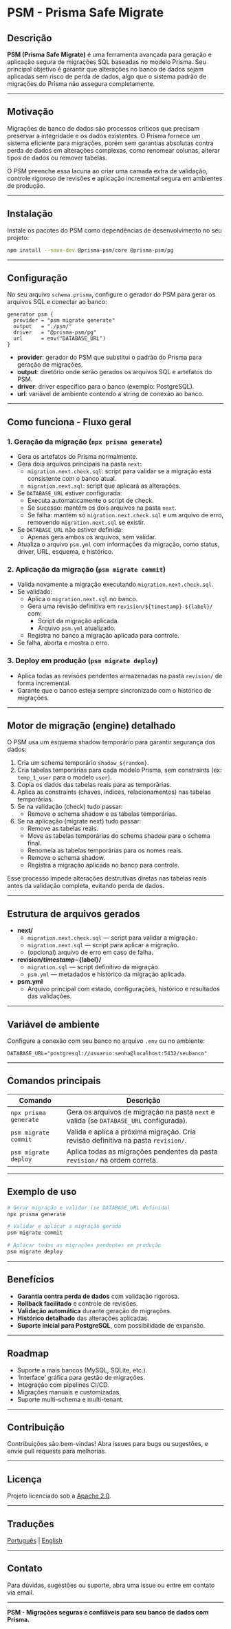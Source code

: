 
# PSM - Prisma Safe Migrate

## Descrição

**PSM (Prisma Safe Migrate)** é uma ferramenta avançada para geração e aplicação segura de migrações SQL baseadas no modelo Prisma. Seu principal objetivo é garantir que alterações no banco de dados sejam aplicadas sem risco de perda de dados, algo que o sistema padrão de migrações do Prisma não assegura completamente.

---

## Motivação

Migrações de banco de dados são processos críticos que precisam preservar a integridade e os dados existentes. O Prisma fornece um sistema eficiente para migrações, porém sem garantias absolutas contra perda de dados em alterações complexas, como renomear colunas, alterar tipos de dados ou remover tabelas.

O PSM preenche essa lacuna ao criar uma camada extra de validação, controle rigoroso de revisões e aplicação incremental segura em ambientes de produção.

---

## Instalação

Instale os pacotes do PSM como dependências de desenvolvimento no seu projeto:

```bash
npm install --save-dev @prisma-psm/core @prisma-psm/pg
```

---

## Configuração

No seu arquivo `schema.prisma`, configure o gerador do PSM para gerar os arquivos SQL e conectar ao banco:

```prisma
generator psm {
  provider = "psm migrate generate"
  output   = "./psm/"
  driver   = "@prisma-psm/pg"
  url      = env("DATABASE_URL")
}
```

- **provider**: gerador do PSM que substitui o padrão do Prisma para geração de migrações.
- **output**: diretório onde serão gerados os arquivos SQL e artefatos do PSM.
- **driver**: driver específico para o banco (exemplo: PostgreSQL).
- **url**: variável de ambiente contendo a string de conexão ao banco.

---

## Como funciona - Fluxo geral

### 1. Geração da migração (`npx prisma generate`)

- Gera os artefatos do Prisma normalmente.
- Gera dois arquivos principais na pasta `next`:
    - `migration.next.check.sql`: script para validar se a migração está consistente com o banco atual.
    - `migration.next.sql`: script que aplicará as alterações.
- Se `DATABASE_URL` estiver configurada:
    - Executa automaticamente o script de check.
    - Se sucesso: mantém os dois arquivos na pasta `next`.
    - Se falha: mantém só `migration.next.check.sql` e um arquivo de erro, removendo `migration.next.sql` se existir.
- Se `DATABASE_URL` não estiver definida:
    - Apenas gera ambos os arquivos, sem validar.
- Atualiza o arquivo `psm.yml` com informações da migração, como status, driver, URL, esquema, e histórico.

### 2. Aplicação da migração (`psm migrate commit`)

- Valida novamente a migração executando `migration.next.check.sql`.
- Se validado:
    - Aplica o `migration.next.sql` no banco.
    - Gera uma revisão definitiva em `revision/${timestamp}-${label}/` com:
        - Script da migração aplicada.
        - Arquivo `psm.yml` atualizado.
    - Registra no banco a migração aplicada para controle.
- Se falha, aborta e mostra o erro.

### 3. Deploy em produção (`psm migrate deploy`)

- Aplica todas as revisões pendentes armazenadas na pasta `revision/` de forma incremental.
- Garante que o banco esteja sempre sincronizado com o histórico de migrações.

---

## Motor de migração (engine) detalhado

O PSM usa um esquema shadow temporário para garantir segurança dos dados:

1. Cria um schema temporário `shadow_${random}`.
2. Cria tabelas temporárias para cada modelo Prisma, sem constraints (ex: `temp_1_user` para o modelo `user`).
3. Copia os dados das tabelas reais para as temporárias.
4. Aplica as constraints (chaves, índices, relacionamentos) nas tabelas temporárias.
5. Se na validação (check) tudo passar:
    - Remove o schema shadow e as tabelas temporárias.
6. Se na aplicação (migrate next) tudo passar:
    - Remove as tabelas reais.
    - Move as tabelas temporárias do schema shadow para o schema final.
    - Renomeia as tabelas temporárias para os nomes reais.
    - Remove o schema shadow.
    - Registra a migração aplicada no banco para controle.

Esse processo impede alterações destrutivas diretas nas tabelas reais antes da validação completa, evitando perda de dados.

---

## Estrutura de arquivos gerados

- **next/**
    - `migration.next.check.sql` — script para validar a migração.
    - `migration.next.sql` — script para aplicar a migração.
    - (opcional) arquivo de erro em caso de falha.
- **revision/${timestamp}-${label}/**
    - `migration.sql` — script definitivo da migração.
    - `psm.yml` — metadados e histórico da migração aplicada.
- **psm.yml**
    - Arquivo principal com estado, configurações, histórico e resultados das validações.

---

## Variável de ambiente

Configure a conexão com seu banco no arquivo `.env` ou no ambiente:

```env
DATABASE_URL="postgresql://usuario:senha@localhost:5432/seubanco"
```

---

## Comandos principais

| Comando               | Descrição                                                                              |
|-----------------------|----------------------------------------------------------------------------------------|
| `npx prisma generate` | Gera os arquivos de migração na pasta `next` e valida (se `DATABASE_URL` configurada). |
| `psm migrate commit`  | Valida e aplica a próxima migração. Cria revisão definitiva na pasta `revision/`.      |
| `psm migrate deploy`  | Aplica todas as migrações pendentes da pasta `revision/` na ordem correta.             |

---

## Exemplo de uso

```bash
# Gerar migração e validar (se DATABASE_URL definida)
npx prisma generate

# Validar e aplicar a migração gerada
psm migrate commit

# Aplicar todas as migrações pendentes em produção
psm migrate deploy
```

---

## Benefícios

- **Garantia contra perda de dados** com validação rigorosa.
- **Rollback facilitado** e controle de revisões.
- **Validação automática** durante geração de migrações.
- **Histórico detalhado** das alterações aplicadas.
- **Suporte inicial para PostgreSQL**, com possibilidade de expansão.

---

## Roadmap

- Suporte a mais bancos (MySQL, SQLite, etc.).
- ‘Interface’ gráfica para gestão de migrações.
- Integração com pipelines CI/CD.
- Migrações manuais e customizadas.
- Suporte multi-schema e multi-tenant.

---

## Contribuição

Contribuições são bem-vindas! Abra issues para bugs ou sugestões, e envie pull requests para melhorias.

---

## Licença

Projeto licenciado sob a [Apache 2.0](./LICENSE).

---

## Traduções

[Português](./README.pt.md) | [English](./README.en.md)

---

## Contato

Para dúvidas, sugestões ou suporte, abra uma issue ou entre em contato via email.

---

**PSM - Migrações seguras e confiáveis para seu banco de dados com Prisma.**